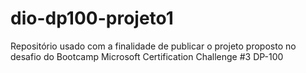 # dio-dp100-projeto1
Repositório usado com a finalidade de publicar o projeto proposto no desafio do Bootcamp Microsoft Certification Challenge #3 DP-100
